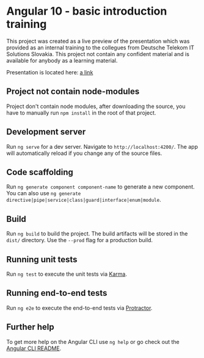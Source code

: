# Angular 10 - basic introduction training 
This project was created as a live preview of the presentation which was provided as an internal training to the collegues from Deutsche Telekom IT Solutions Slovakia. This project not contain any confident material and is available for anybody as a learning material. 

Presentation is located here: [a link](https://github.com/lstraka/angular-introduction-training/blob/master/Angular%20introduction%20training.pptx)

## Project not contain node-modules
Project don't contain node modules, after downloading the source, you have to manually run `npm install` in the root of that project.  

## Development server

Run `ng serve` for a dev server. Navigate to `http://localhost:4200/`. The app will automatically reload if you change any of the source files.

## Code scaffolding

Run `ng generate component component-name` to generate a new component. You can also use `ng generate directive|pipe|service|class|guard|interface|enum|module`.

## Build

Run `ng build` to build the project. The build artifacts will be stored in the `dist/` directory. Use the `--prod` flag for a production build.

## Running unit tests

Run `ng test` to execute the unit tests via [Karma](https://karma-runner.github.io).

## Running end-to-end tests

Run `ng e2e` to execute the end-to-end tests via [Protractor](http://www.protractortest.org/).

## Further help

To get more help on the Angular CLI use `ng help` or go check out the [Angular CLI README](https://github.com/angular/angular-cli/blob/master/README.md).
